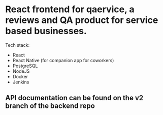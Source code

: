 # React frontend for qaervice, a reviews and QA product for service based businesses.
Tech stack:
- React
- React Native (for companion app for coworkers)
- PostgreSQL
- NodeJS
- Docker
- Jenkins
## API documentation can be found on the v2 branch of the backend repo
